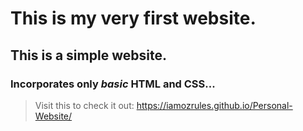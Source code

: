 # This is my very first website.
## This is a simple website.
### Incorporates only *basic* HTML and CSS...

> Visit this to check it out:
https://iamozrules.github.io/Personal-Website/
